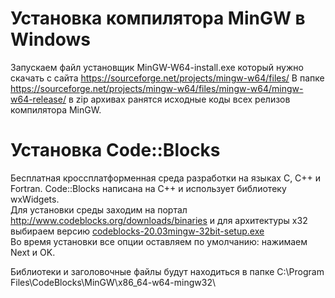 # Установка компилятора MinGW в Windows
Запускаем файл установщик MinGW-W64-install.exe который нужно скачать с сайта https://sourceforge.net/projects/mingw-w64/files/
В папке https://sourceforge.net/projects/mingw-w64/files/mingw-w64/mingw-w64-release/ в zip архивах ранятся исходные коды всех релизов компилятора MinGW.

# Установка Code::Blocks
Бесплатная кроссплатформенная среда разработки на языках C, C++ и Fortran. Code::Blocks написана на С++ и использует библиотеку wxWidgets.  
Для установки среды заходим на портал http://www.codeblocks.org/downloads/binaries и для архитектуры x32 выбираем версию [codeblocks-20.03mingw-32bit-setup.exe](https://www.fosshub.com/Code-Blocks.html?dwl=codeblocks-20.03mingw-32bit-setup.exe)  
Во время установки все опции оставляем по умолчанию: нажимаем Next и OK.

Библиотеки и заголовочные файлы будут находиться в папке C:\Program Files\CodeBlocks\MinGW\x86_64-w64-mingw32\
